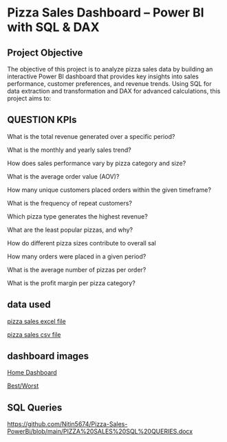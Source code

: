 # Pizza Sales Dashboard – Power BI with SQL & DAX
## Project Objective 
The objective of this project is to analyze pizza sales data by building an interactive Power BI dashboard that provides key insights into sales performance, customer preferences, and revenue trends. 
Using SQL for data extraction and transformation and DAX for advanced calculations, this project aims to:

## QUESTION KPIs

What is the total revenue generated over a specific period?

What is the monthly and yearly sales trend?

How does sales performance vary by pizza category and size?

What is the average order value (AOV)?

How many unique customers placed orders within the given timeframe?

What is the frequency of repeat customers?

Which pizza type generates the highest revenue?

What are the least popular pizzas, and why?

How do different pizza sizes contribute to overall sal

How many orders were placed in a given period?

What is the average number of pizzas per order?

What is the profit margin per pizza category?

## data used
[pizza sales excel file](https://github.com/Nitin5674/Pizza-Sales-PowerBi/blob/main/pizza_sales_excel_file.xlsx)

[pizza sales csv file](https://github.com/Nitin5674/Pizza-Sales-PowerBi/blob/main/pizza_sales.csv)


## dashboard images

[Home Dashboard](https://github.com/Nitin5674/Pizza-Sales-PowerBi/blob/main/image1.png)

[Best/Worst](https://github.com/Nitin5674/Pizza-Sales-PowerBi/blob/main/image2.png)

## SQL Queries

https://github.com/Nitin5674/Pizza-Sales-PowerBi/blob/main/PIZZA%20SALES%20SQL%20QUERIES.docx
